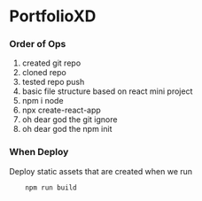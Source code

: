 # PortfolioXD

### Order of Ops

1. created git repo
2. cloned repo
3. tested repo push
4. basic file structure based on react mini project
5. npm i node
6. npx create-react-app
7. oh dear god the git ignore
8. oh dear god the npm init



### When Deploy

Deploy static assets that are created when we run
        
        npm run build

